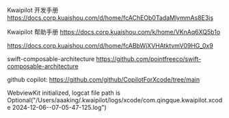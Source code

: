 

Kwaipilot 开发手册
https://docs.corp.kuaishou.com/d/home/fcAChEOb0TadaMlymmAs8E3js



Kwaipilot 帮助手册
https://docs.corp.kuaishou.com/k/home/VKnAq6XQ5b1o




https://docs.corp.kuaishou.com/d/home/fcABbWjXVHAtktvmV09HG_0x9


swift-composable-architecture
https://github.com/pointfreeco/swift-composable-architecture

github copilot:
https://github.com/github/CopilotForXcode/tree/main


WebviewKit initialized, logcat file path is Optional("/Users/aaaking/.kwaipilot/logs/xcode/com.qingque.kwaipilot.xcode 2024-12-06--07-05-47-125.log")
